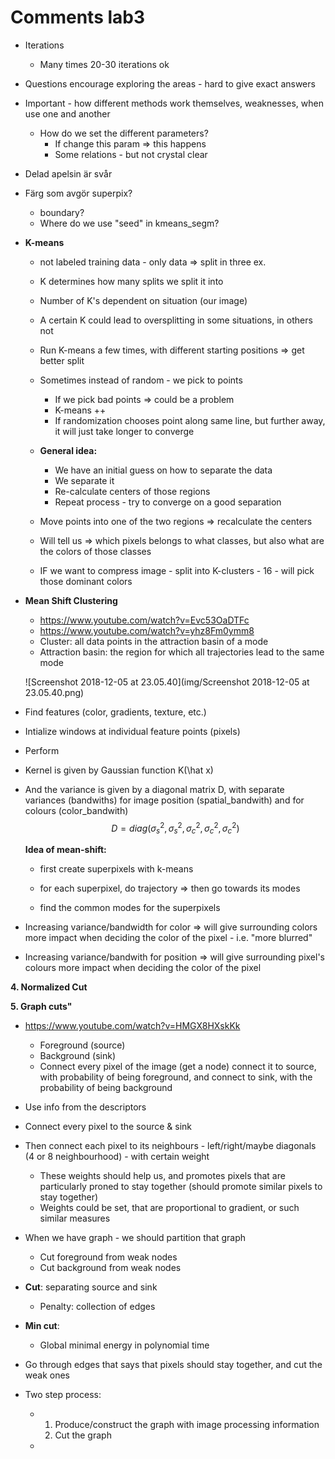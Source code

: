 # Comments lab3

- Iterations

  - Many times 20-30 iterations ok

- Questions encourage exploring the areas - hard to give exact answers

- Important - how different methods work themselves, weaknesses, when use one and another

  - How do we set the different parameters?
    - If change this param => this happens
    - Some relations - but not crystal clear



- Delad apelsin är svår

- Färg som avgör superpix?

  - boundary?
  - Where do we use "seed" in kmeans_segm?


- **K-means**

  - not labeled training data - only data => split in three ex.

  - K determines how many splits we split it into

  - Number of K's dependent on situation (our image)

  - A certain K could lead to oversplitting in some situations, in others not

  - Run K-means a few times, with different starting positions => get better split

  - Sometimes instead of random - we pick to points

    - If we pick bad points => could be a problem
    - K-means ++
    - If randomization chooses point along same line, but further away, it will just take longer to converge

  - **General idea:** 

    - We have an initial guess on how to separate the data
    - We separate it 
    - Re-calculate centers of those regions
    - Repeat process - try to converge on a good separation

  - Move points into one of the two regions => recalculate the centers

  - Will tell us => which pixels belongs to what classes, but also what are the colors of those classes

  - IF we want to compress image - split into K-clusters - 16 - will pick those dominant colors


- **Mean Shift Clustering**
  - https://www.youtube.com/watch?v=Evc53OaDTFc
  - https://www.youtube.com/watch?v=yhz8Fm0ymm8
  - Cluster: all data points in the attraction basin of a mode
  - Attraction basin: the region for which all trajectories lead to the same mode

  ![Screenshot 2018-12-05 at 23.05.40](img/Screenshot 2018-12-05 at 23.05.40.png)

- Find features (color, gradients, texture, etc.)
- Intialize windows at individual feature points (pixels)
- Perform



- Kernel is given by Gaussian function K(\hat x)

- And the variance is given by a diagonal matrix D, with separate variances (bandwiths) for image position (spatial_bandwith) and for colours (color_bandwith)
  $$
  D = diag(\sigma^2_s,\sigma^2_s,\sigma^2_c,\sigma^2_c,\sigma^2_c)
  $$


  **Idea of mean-shift:**

  - first create superpixels with k-means

  - for each superpixel, do trajectory => then go towards its modes

  - find the common modes for the superpixels

- Increasing variance/bandwidth for color => will give surrounding colors more impact when deciding the color of the pixel - i.e. "more blurred"

- Increasing variance/bandwith for position => will give surrounding pixel's colours more impact when deciding the color of the pixel



**4. Normalized Cut**





**5. Graph cuts"**

- https://www.youtube.com/watch?v=HMGX8HXskKk
  - Foreground (source)
  - Background (sink)
  - Connect every pixel of the image (get a node) connect it to source, with probability of being foreground, and connect to sink, with the probability of being background

- Use info from the descriptors
- Connect every pixel to the source & sink
- Then connect each pixel to its neighbours - left/right/maybe diagonals (4 or 8 neighbourhood) - with certain weight
  - These weights should help us, and promotes pixels that are particularly proned to stay together (should promote similar pixels to stay together)
  - Weights could be set, that are proportional to gradient, or such similar measures
- When we have graph - we should partition that graph
  - Cut foreground from weak nodes
  - Cut background from weak nodes
- **Cut**: separating source and sink
  - Penalty: collection of edges
- **Min cut**: 
  - Global minimal energy in polynomial time
- Go through edges that says that pixels should stay together, and cut the weak ones
- Two step process:
  - 1. Produce/construct the graph with image processing information
    2. Cut the graph
  - 





